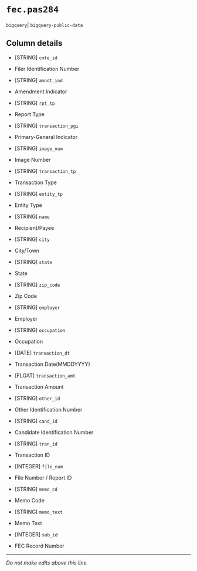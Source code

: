 # `fec.pas284`
`bigquery`| `bigquery-public-data`

## Column details
* [STRING]    `cmte_id`
 - Filer Identification Number
* [STRING]    `amndt_ind`
 - Amendment Indicator
* [STRING]    `rpt_tp`
 - Report Type
* [STRING]    `transaction_pgi`
 - Primary-General Indicator
* [STRING]    `image_num`
 - Image Number
* [STRING]    `transaction_tp`
 - Transaction Type
* [STRING]    `entity_tp`
 - Entity Type
* [STRING]    `name`
 - Recipient/Payee
* [STRING]    `city`
 - City/Town
* [STRING]    `state`
 - State
* [STRING]    `zip_code`
 - Zip Code
* [STRING]    `employer`
 - Employer
* [STRING]    `occupation`
 - Occupation
* [DATE]      `transaction_dt`
 - Transaction Date(MMDDYYYY)
* [FLOAT]     `transaction_amt`
 - Transaction Amount
* [STRING]    `other_id`
 - Other Identification Number
* [STRING]    `cand_id`
 - Candidate Identification Number
* [STRING]    `tran_id`
 - Transaction ID
* [INTEGER]   `file_num`
 - File Number / Report ID
* [STRING]    `memo_cd`
 - Memo Code
* [STRING]    `memo_text`
 - Memo Text
* [INTEGER]   `sub_id`
 - FEC Record Number

-------------------------------------------------------------------------------
*Do not make edits above this line.*
